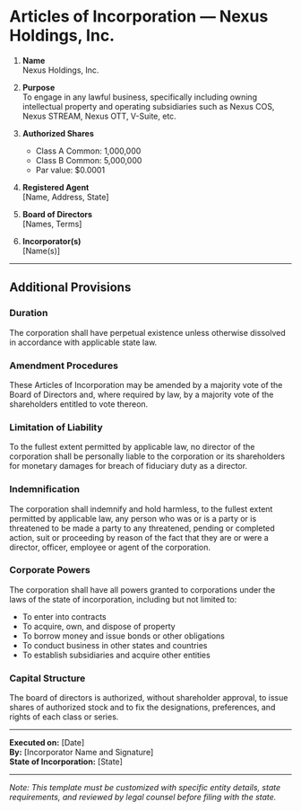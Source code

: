 # Articles of Incorporation — Nexus Holdings, Inc.

1. **Name**  
   Nexus Holdings, Inc.

2. **Purpose**  
   To engage in any lawful business, specifically including owning intellectual property and operating subsidiaries such as Nexus COS, Nexus STREAM, Nexus OTT, V-Suite, etc.

3. **Authorized Shares**  
   - Class A Common: 1,000,000  
   - Class B Common: 5,000,000  
   - Par value: $0.0001

4. **Registered Agent**  
   [Name, Address, State]

5. **Board of Directors**  
   [Names, Terms]

6. **Incorporator(s)**  
   [Name(s)]

---

## Additional Provisions

### Duration
The corporation shall have perpetual existence unless otherwise dissolved in accordance with applicable state law.

### Amendment Procedures
These Articles of Incorporation may be amended by a majority vote of the Board of Directors and, where required by law, by a majority vote of the shareholders entitled to vote thereon.

### Limitation of Liability
To the fullest extent permitted by applicable law, no director of the corporation shall be personally liable to the corporation or its shareholders for monetary damages for breach of fiduciary duty as a director.

### Indemnification
The corporation shall indemnify and hold harmless, to the fullest extent permitted by applicable law, any person who was or is a party or is threatened to be made a party to any threatened, pending or completed action, suit or proceeding by reason of the fact that they are or were a director, officer, employee or agent of the corporation.

### Corporate Powers
The corporation shall have all powers granted to corporations under the laws of the state of incorporation, including but not limited to:
- To enter into contracts
- To acquire, own, and dispose of property
- To borrow money and issue bonds or other obligations
- To conduct business in other states and countries
- To establish subsidiaries and acquire other entities

### Capital Structure
The board of directors is authorized, without shareholder approval, to issue shares of authorized stock and to fix the designations, preferences, and rights of each class or series.

---

**Executed on:** [Date]  
**By:** [Incorporator Name and Signature]  
**State of Incorporation:** [State]

---

*Note: This template must be customized with specific entity details, state requirements, and reviewed by legal counsel before filing with the state.*
